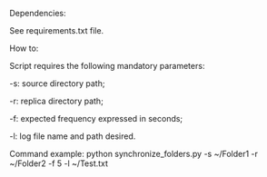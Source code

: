 Dependencies:

See requirements.txt file.

How to:

Script requires the following mandatory parameters:

-s: source directory path; 

-r: replica directory path;

-f: expected frequency expressed in seconds; 

-l: log file name and path desired.


Command example:
python synchronize_folders.py -s ~/Folder1 -r ~/Folder2 -f 5 -l ~/Test.txt
